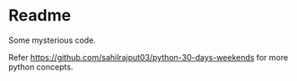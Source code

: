 # Readme

Some mysterious code.

Refer https://github.com/sahilrajput03/python-30-days-weekends for more python concepts.
